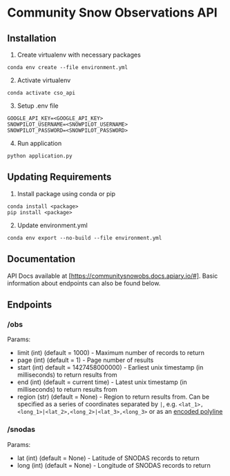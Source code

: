 # Community Snow Observations API

## Installation

1. Create virtualenv with necessary packages
```
conda env create --file environment.yml
```

2. Activate virtualenv
```
conda activate cso_api
```

3. Setup .env file
```
GOOGLE_API_KEY=<GOOGLE_API_KEY>
SNOWPILOT_USERNAME=<SNOWPILOT_USERNAME>
SNOWPILOT_PASSWORD=<SNOWPILOT_PASSWORD>
```

4. Run application
```
python application.py
```

## Updating Requirements

1. Install package using conda or pip
```
conda install <package>
pip install <package>
```
2. Update environment.yml
```
conda env export --no-build --file environment.yml
```

## Documentation

API Docs available at [https://communitysnowobs.docs.apiary.io/#].
Basic information about endpoints can also be found below.

## Endpoints

### /obs
Params:
  - limit (int) (default = 1000) - Maximum number of records to return
  - page (int) (default = 1) - Page number of results
  - start (int) default = 1427458000000) - Earliest unix timestamp (in milliseconds) to return results from
  - end (int) (default = current time) - Latest unix timestamp (in milliseconds) to return results from
  - region (str) (default = None) - Region to return results from. Can be specified as a series of coordinates separated by `|`, e.g. `<lat_1>,<long_1>|<lat_2>,<long_2>|<lat_3>,<long_3>` or as an [encoded polyline](https://developers.google.com/maps/documentation/utilities/polylinealgorithm)

### /snodas
Params:
  - lat (int) (default = None) - Latitude of SNODAS records to return
  - long (int) (default = None) - Longitude of SNODAS records to return
